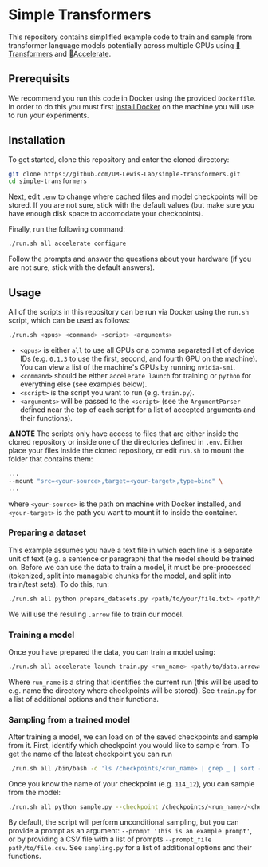 # Simple Transformers
This repository contains simplified example code to train and sample from transformer 
language models potentially across multiple GPUs using 
[🤗Transformers](https://github.com/huggingface/transformers) 
and [🤗Accelerate](https://github.com/huggingface/accelerate/).

## Prerequisits
We recommend you run this code in Docker using the provided `Dockerfile`.
In order to do this you must first [install Docker](https://docs.docker.com/get-docker/)
on the machine you will use to run your experiments.

## Installation
To get started, clone this repository and enter the cloned directory:
```bash
git clone https://github.com/UM-Lewis-Lab/simple-transformers.git
cd simple-transformers
```

Next, edit `.env` to change where cached files and model checkpoints will be stored.
If you are not sure, stick with the default values (but make sure you have enough disk
space to accomodate your checkpoints).

Finally, run the following command:
```bash
./run.sh all accelerate configure
```
Follow the prompts and answer the questions about your hardware (if you are not sure,
stick with the default answers).

## Usage
All of the scripts in this repository can be run via Docker using the `run.sh` script,
which can be used as follows:

```bash
./run.sh <gpus> <command> <script> <arguments>
```
- `<gpus>` is either `all` to use all GPUs or a comma separated list of device IDs
(e.g. `0,1,3` to use the first, second, and fourth GPU on the machine). You can view
a list of the machine's GPUs by running `nvidia-smi`.
- `<command>` should be either `accelerate launch` for training or `python` for everything else
(see examples below).
- `<script>` is the script you want to run (e.g. `train.py`).
- `<arguments>` will be passed to the `<script>` (see the `ArgumentParser` defined near the top
of each script for a list of accepted arguments and their functions).

⚠️**NOTE** The scripts only have access to files that are either inside the cloned repository
or inside one of the directories defined in `.env`. Either place your files inside the cloned
repository, or edit `run.sh` to mount the folder that contains them:
```bash
...
--mount "src=<your-source>,target=<your-target>,type=bind" \
...

```
where `<your-source>` is the path on machine with Docker installed, and `<your-target>` is the
path you want to mount it to inside the container.

### Preparing a dataset
This example assumes you have a text file in which each line is a separate unit of text
(e.g. a sentence or paragraph) that the model should be trained on.
Before we can use the data to train a model, it must be pre-processed (tokenized, split
into managable chunks for the model, and split into train/test sets). To do this, run:

```bash
./run.sh all python prepare_datasets.py <path/to/your/file.txt> <path/to/write/processed/data.arrow>
```

We will use the resuling `.arrow` file to train our model.

### Training a model
Once you have prepared the data, you can train a model using:
```bash
./run.sh all accelerate launch train.py <run_name> <path/to/data.arrow>
```
Where `run_name` is a string that identifies the current run (this will be used to e.g. name the 
directory where checkpoints will be stored).
See `train.py` for a list of additional options and
their functions.


### Sampling from a trained model
After training a model, we can load on of the saved checkpoints and sample from it. First, identify
which checkpoint you would like to sample from. To get the name of the latest checkpoint you can run
```bash
./run.sh all /bin/bash -c 'ls /checkpoints/<run_name> | grep _ | sort -r | head -n 1'
```

Once you know the name of your checkpoint (e.g. `114_12`), you can sample from the model:

```bash
./run.sh all python sample.py --checkpoint /checkpoints/<run_name>/<checkpoint_name>
```

By default, the script will perform unconditional sampling, but you can provide a 
prompt as an argument: `--prompt 'This is an example prompt'`,
or by providing a CSV file with a list of prompts `--prompt_file path/to/file.csv`.
See `sampling.py` for a list of additional options and their functions.
